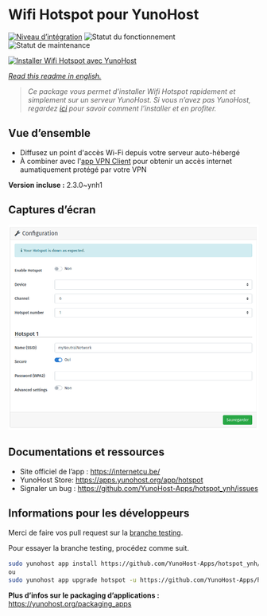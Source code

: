 <!--
N.B.: This README was automatically generated by https://github.com/YunoHost/apps/tree/master/tools/README-generator
It shall NOT be edited by hand.
-->

# Wifi Hotspot pour YunoHost

[![Niveau d’intégration](https://dash.yunohost.org/integration/hotspot.svg)](https://dash.yunohost.org/appci/app/hotspot) ![Statut du fonctionnement](https://ci-apps.yunohost.org/ci/badges/hotspot.status.svg) ![Statut de maintenance](https://ci-apps.yunohost.org/ci/badges/hotspot.maintain.svg)

[![Installer Wifi Hotspot avec YunoHost](https://install-app.yunohost.org/install-with-yunohost.svg)](https://install-app.yunohost.org/?app=hotspot)

*[Read this readme in english.](./README.md)*

> *Ce package vous permet d’installer Wifi Hotspot rapidement et simplement sur un serveur YunoHost.
Si vous n’avez pas YunoHost, regardez [ici](https://yunohost.org/#/install) pour savoir comment l’installer et en profiter.*

## Vue d’ensemble

* Diffusez un point d'accès Wi-Fi depuis votre serveur auto-hébergé
* À combiner avec l'[app VPN Client](https://github.com/labriqueinternet/vpnclient_ynh) pour obtenir un accès internet aumatiquement protégé par votre VPN


**Version incluse :** 2.3.0~ynh1

## Captures d’écran

![Capture d’écran de Wifi Hotspot](./doc/screenshots/hotspot.png)

## Documentations et ressources

* Site officiel de l’app : <https://internetcu.be/>
* YunoHost Store: <https://apps.yunohost.org/app/hotspot>
* Signaler un bug : <https://github.com/YunoHost-Apps/hotspot_ynh/issues>

## Informations pour les développeurs

Merci de faire vos pull request sur la [branche testing](https://github.com/YunoHost-Apps/hotspot_ynh/tree/testing).

Pour essayer la branche testing, procédez comme suit.

``` bash
sudo yunohost app install https://github.com/YunoHost-Apps/hotspot_ynh/tree/testing --debug
ou
sudo yunohost app upgrade hotspot -u https://github.com/YunoHost-Apps/hotspot_ynh/tree/testing --debug
```

**Plus d’infos sur le packaging d’applications :** <https://yunohost.org/packaging_apps>